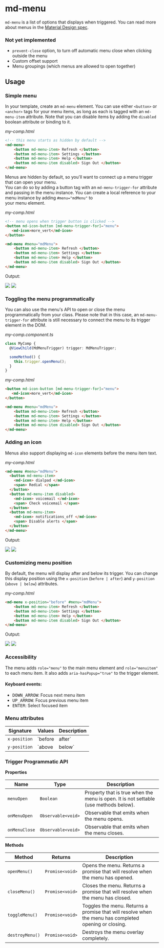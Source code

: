 # md-menu

`md-menu` is a list of options that displays when triggered.  You can read more about menus in the 
[Material Design spec](https://material.google.com/components/menus.html).

### Not yet implemented

- `prevent-close` option, to turn off automatic menu close when clicking outside the menu
- Custom offset support
- Menu groupings (which menus are allowed to open together)

## Usage

### Simple menu

In your template, create an `md-menu` element. You can use either `<button>` or `<anchor>` tags for 
your menu items, as long as each is tagged with an `md-menu-item` attribute. Note that you can 
disable items by adding the `disabled` boolean attribute or binding to it.

*my-comp.html*
```html
<!-- this menu starts as hidden by default -->
<md-menu>
    <button md-menu-item> Refresh </button>
    <button md-menu-item> Settings </button>
    <button md-menu-item> Help </button>
    <button md-menu-item disabled> Sign Out </button>
</md-menu>
```

Menus are hidden by default, so you'll want to connect up a menu trigger that can open your menu.  
You can do so by adding a button tag with an `md-menu-trigger-for` attribute and passing in the menu 
instance.  You can create a local reference to your menu instance by adding `#menu="mdMenu"` to  
your menu element.

*my-comp.html*
```html
<!-- menu opens when trigger button is clicked -->
<button md-icon-button [md-menu-trigger-for]="menu">
   <md-icon>more_vert</md-icon>
</button>

<md-menu #menu="mdMenu">
    <button md-menu-item> Refresh </button>
    <button md-menu-item> Settings </button>
    <button md-menu-item> Help </button>
    <button md-menu-item disabled> Sign Out </button>
</md-menu>
```

Output:

<img src="https://material.angularjs.org/material2_assets/menu/default_closed.png">
<img src="https://material.angularjs.org/material2_assets/menu/default_open.png">

### Toggling the menu programmatically

You can also use the menu's API to open or close the menu programmatically from your class. Please 
note that in this case, an `md-menu-trigger-for` attribute is still necessary to connect 
the menu to its trigger element in the DOM.
  
*my-comp.component.ts*
```ts
class MyComp {
  @ViewChild(MdMenuTrigger) trigger: MdMenuTrigger;

  someMethod() {
    this.trigger.openMenu();
  }
}
```

*my-comp.html*
```html
<button md-icon-button [md-menu-trigger-for]="menu">
   <md-icon>more_vert</md-icon>
</button>

<md-menu #menu="mdMenu">
    <button md-menu-item> Refresh </button>
    <button md-menu-item> Settings </button>
    <button md-menu-item> Help </button>
    <button md-menu-item disabled> Sign Out </button>
</md-menu>
```

### Adding an icon

Menus also support displaying `md-icon` elements before the menu item text.

*my-comp.html*
```html
<md-menu #menu="mdMenu">
  <button md-menu-item> 
    <md-icon> dialpad </md-icon>
    <span> Redial </span>
  </button>
  <button md-menu-item disabled> 
    <md-icon> voicemail </md-icon>
    <span> Check voicemail </span>
  </button>
  <button md-menu-item> 
    <md-icon> notifications_off </md-icon>
    <span> Disable alerts </span>
  </button>
</md-menu>
```

Output:

<img src="https://material.angularjs.org/material2_assets/menu/icon_menu_closed.png">
<img src="https://material.angularjs.org/material2_assets/menu/icon_menu_open.png">


### Customizing menu position

By default, the menu will display after and below its trigger.  You can change this display position 
using the `x-position` (`before | after`) and `y-position` (`above | below`) attributes.  

*my-comp.html*
```html
<md-menu x-position="before" #menu="mdMenu">
    <button md-menu-item> Refresh </button>
    <button md-menu-item> Settings </button>
    <button md-menu-item> Help </button>
    <button md-menu-item disabled> Sign Out </button>
</md-menu>
```

Output:

<img src="https://material.angularjs.org/material2_assets/menu/before_closed.png">
<img src="https://material.angularjs.org/material2_assets/menu/before_open.png">

### Accessibility

The menu adds `role="menu"` to the main menu element and `role="menuitem"` to each menu item. It 
also adds `aria-hasPopup="true"` to the trigger element.

#### Keyboard events:
- <kbd>DOWN_ARROW</kbd>: Focus next menu item
- <kbd>UP_ARROW</kbd>: Focus previous menu item
- <kbd>ENTER</kbd>: Select focused item

### Menu attributes

| Signature | Values | Description |
| --- | --- | --- |
| `x-position` | `before | after` | The horizontal position of the menu in relation to the trigger. Defaults to `after`. | 
| `y-position` | `above | below` | The vertical position of the menu in relation to the trigger. Defaults to `below`. |
 
### Trigger Programmatic API

**Properties**

| Name | Type | Description |
| --- | --- | --- |
| `menuOpen` | `Boolean` | Property that is true when the menu is open. It is not settable (use methods below). | 
| `onMenuOpen` | `Observable<void>` | Observable that emits when the menu opens. | 
| `onMenuClose` | `Observable<void>` | Observable that emits when the menu closes. | 

**Methods**

| Method | Returns | Description |
| --- | --- | --- |
| `openMenu()` | `Promise<void>` | Opens the menu. Returns a promise that will resolve when the menu has opened. |
| `closeMenu()` | `Promise<void>` | Closes the menu. Returns a promise that will resolve when the menu has closed. |
| `toggleMenu()` | `Promise<void>` | Toggles the menu. Returns a promise that will resolve when the menu has completed opening or closing. |  
| `destroyMenu()` | `Promise<void>` | Destroys the menu overlay completely. 
  

